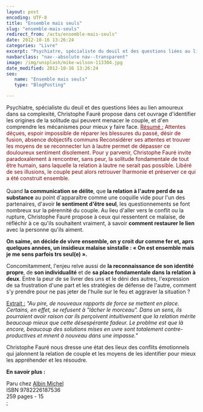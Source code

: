 ```yaml
---
layout: post
encoding: UTF-8
title: "Ensemble mais seuls"
slug: "ensemble-mais-seuls"
redirect_from: /actu/ensemble-mais-seuls"
date: 2012-10-16 13:26:24
categories: "Livre"
excerpt: "Psychiatre, spécialiste du deuil et des questions liées au lien amoureux dans sa complexité, Christophe Fauré propose dans cet ouvrage d'identifier les origines de la solitude qui peuvent menacer le couple, et d'en comprendre les mécanismes pour mieux y faire face."
navbarclass: "nav--absolute nav--transparent"
image: /img/unsplash/mike-wilson-113304.jpg
date_modified: 2012-10-16 13:26:24
seo:
   name: "Ensemble mais seuls"
   type: "BlogPosting"

---
```

Psychiatre, spécialiste du deuil et des questions liées au lien amoureux dans sa complexité, Christophe Fauré propose dans cet ouvrage d'identifier les origines de la solitude qui peuvent menacer le couple, et d'en comprendre les mécanismes pour mieux y faire face.
<font color="3366FF"><span style="background-color: rgb(192, 192, 192);"><font color="800000"><span style="background-color: rgb(255, 255, 255);"><u>Résumé :</u> Attentes déçues, espoir impossible de réparer les blessures du passé, désir de fusion, absence dobjectifs communs Reconsidérer ses attentes et trouver les moyens de se reconnecter lun à lautre permet de dépasser ce douloureux sentiment disolement. Pour y parvenir, Christophe Fauré invite paradoxalement à rencontrer, sans peur, la solitude fondamentale de tout être humain, sans laquelle la relation à lautre ne serait pas possible. Libéré de ses illusions, le couple peut alors retrouver lharmonie et préserver ce qui a été construit ensemble.</span></font>  
</span></font>  
Quand **la communication se délite**, que **la relation à l'autre perd de sa substance** au point d'apparaître comme une coquille vide pour l'un des partenaires, d'avoir **le sentiment d'être seul**, les questionnements se font nombreux sur la pérennité du couple. Au lieu d'aller vers le conflit ou la rupture, Christophe Fauré propose à ceux qui ressentent ce malaise, de réfléchir à ce qu'ils souhaitent vraiment, à savoir **comment restaurer le lien** avec la personne qu'ils aiment.  
  
**On saime, on décide de vivre ensemble, on y croit dur comme fer et, aprs quelques années, un insidieux malaise sinstalle : « On est ensemble mais je me sens parfois trs seul(e) ».**  
  
Concomitamment, l'enjeu relve aussi de **la reconnaissance de son identité propre**, de **son individualité** et de **sa place fondamentale dans la relation à deux**. Entre la peur de se livrer des uns et le déni des autres, l'expression de sa frustration d'une part et les stratégies de défense de l'autre, comment s'y prendre pour ne pas jeter de l'huile sur le feu et aggraver la situation ?  
  
<u>Extrait :</u> _"Au pire, de nouveaux rapports de force se mettent en place. Certains, en effet, se refusent à "lâcher le morceau". Dans un sens, ils pourraient avoir raison car ils perçoivent intuitivement que la relation mérite beaucoup mieux que cette désespérante fadeur. Le problme est que là encore, beaucoup des solutions mises en uvre sont totalement contre-productives et mnent à nouveau dans une impasse."_  
  
Christophe Fauré nous dresse une état des lieux des conflits émotionnels qui jalonnent la relation de couple et les moyens de les identifier pour mieux les appréhender et les résoudre.  
  
**En savoir plus :**  
  
Paru chez [Albin Michel](http://www.albin-michel.fr/Ensemble-mais-seuls-EAN=9782226187536)  
ISBN 9782226187536  
259 pages - 15   
  ;